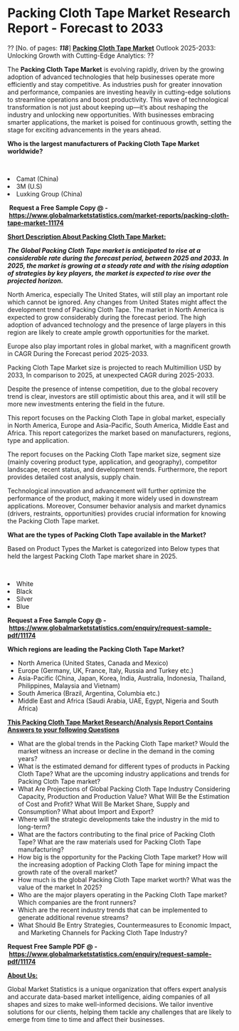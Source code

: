 <H1>Packing Cloth Tape Market Research Report - Forecast to 2033</H1><p>?? [No. of pages:&nbsp;<strong><em>118</em></strong>]&nbsp;<strong><a href="https://www.globalmarketstatistics.com/market-reports/packing-cloth-tape-market-11174">Packing Cloth Tape&nbsp;Market</a></strong>&nbsp;Outlook 2025-2033: Unlocking Growth with Cutting-Edge Analytics: ??</p><p>The <strong>Packing Cloth Tape Market</strong> is evolving rapidly, driven by the growing adoption of advanced technologies that help businesses operate more efficiently and stay competitive. As industries push for greater innovation and performance, companies are investing heavily in cutting-edge solutions to streamline operations and boost productivity. This wave of technological transformation is not just about keeping up&mdash;it&rsquo;s about reshaping the industry and unlocking new opportunities. With businesses embracing smarter applications, the market is poised for continuous growth, setting the stage for exciting advancements in the years ahead.</p><p><strong>Who is the largest manufacturers of Packing Cloth Tape Market worldwide?</strong></p><p>&nbsp;<li>Camat (China)<li> 3M (U.S)<li> Luxking Group (China)</p><p>&nbsp;<strong>Request a Free Sample Copy @ -&nbsp;<a href="https://www.globalmarketstatistics.com/market-reports/packing-cloth-tape-market-11174">https://www.globalmarketstatistics.com/market-reports/packing-cloth-tape-market-11174</a></strong></p><p><strong><u>Short Description About Packing Cloth Tape Market:</u></strong></p><p><strong><em>The Global Packing Cloth Tape market is anticipated to rise at a considerable rate during the forecast period, between 2025 and 2033. In 2025, the market is growing at a steady rate and with the rising adoption of strategies by key players, the market is expected to rise over the projected horizon.</em></strong></p><p>North America, especially The United States, will still play an important role which cannot be ignored. Any changes from United States might affect the development trend of Packing Cloth Tape. The market in North America is expected to grow considerably during the forecast period. The high adoption of advanced technology and the presence of large players in this region are likely to create ample growth opportunities for the market.</p><p>Europe also play important roles in global market, with a magnificent growth in CAGR During the Forecast period 2025-2033.</p><p>Packing Cloth Tape Market size is projected to reach Multimillion USD by 2033, In comparison to 2025, at unexpected CAGR during 2025-2033.</p><p>Despite the presence of intense competition, due to the global recovery trend is clear, investors are still optimistic about this area, and it will still be more new investments entering the field in the future.</p><p>This report focuses on the Packing Cloth Tape in global market, especially in North America, Europe and Asia-Pacific, South America, Middle East and Africa. This report categorizes the market based on manufacturers, regions, type and application.</p><p>The report focuses on the Packing Cloth Tape market size, segment size (mainly covering product type, application, and geography), competitor landscape, recent status, and development trends. Furthermore, the report provides detailed cost analysis, supply chain.</p><p>Technological innovation and advancement will further optimize the performance of the product, making it more widely used in downstream applications. Moreover, Consumer behavior analysis and market dynamics (drivers, restraints, opportunities) provides crucial information for knowing the Packing Cloth Tape market.</p><p><strong>What are the types of Packing Cloth Tape available in the Market?</strong></p><p>Based on Product Types the Market is categorized into Below types that held the largest Packing Cloth Tape market share in 2025.</p><p>&nbsp;<li>White<li> Black<li> Silver<li> Blue&nbsp;</p><p><strong>Request a Free Sample Copy @ -&nbsp;<a href="https://www.globalmarketstatistics.com/enquiry/request-sample-pdf/11174">https://www.globalmarketstatistics.com/enquiry/request-sample-pdf/11174</a></strong></p><p><strong>Which regions are leading the Packing Cloth Tape Market?</strong></p><ul><li>North America (United States, Canada and Mexico)</li><li>Europe (Germany, UK, France, Italy, Russia and Turkey etc.)</li><li>Asia-Pacific (China, Japan, Korea, India, Australia, Indonesia, Thailand, Philippines, Malaysia and Vietnam)</li><li>South America (Brazil, Argentina, Columbia etc.)</li><li>Middle East and Africa (Saudi Arabia, UAE, Egypt, Nigeria and South Africa)</li></ul><p><strong><u>This Packing Cloth Tape Market Research/Analysis Report Contains Answers to your following Questions</u></strong></p><ul><li>What are the global trends in the Packing Cloth Tape market? Would the market witness an increase or decline in the demand in the coming years?</li><li>What is the estimated demand for different types of products in Packing Cloth Tape? What are the upcoming industry applications and trends for Packing Cloth Tape market?</li><li>What Are Projections of Global Packing Cloth Tape Industry Considering Capacity, Production and Production Value? What Will Be the Estimation of Cost and Profit? What Will Be Market Share, Supply and Consumption? What about Import and Export?</li><li>Where will the strategic developments take the industry in the mid to long-term?</li><li>What are the factors contributing to the final price of Packing Cloth Tape? What are the raw materials used for Packing Cloth Tape manufacturing?</li><li>How big is the opportunity for the Packing Cloth Tape market? How will the increasing adoption of Packing Cloth Tape for mining impact the growth rate of the overall market?</li><li>How much is the global Packing Cloth Tape market worth? What was the value of the market In 2025?</li><li>Who are the major players operating in the Packing Cloth Tape market? Which companies are the front runners?</li><li>Which are the recent industry trends that can be implemented to generate additional revenue streams?</li><li>What Should Be Entry Strategies, Countermeasures to Economic Impact, and Marketing Channels for Packing Cloth Tape Industry?</li></ul><p><strong>Request Free Sample PDF @ -&nbsp;<a href="https://www.globalmarketstatistics.com/enquiry/request-sample-pdf/11174">https://www.globalmarketstatistics.com/enquiry/request-sample-pdf/11174</a></strong></p><p><strong><u>About Us:</u></strong></p><p>Global Market Statistics&nbsp;is a unique organization that offers expert analysis and accurate data-based market intelligence, aiding companies of all shapes and sizes to make well-informed decisions. We tailor inventive solutions for our clients, helping them tackle any challenges that are likely to emerge from time to time and affect their businesses.</p>
